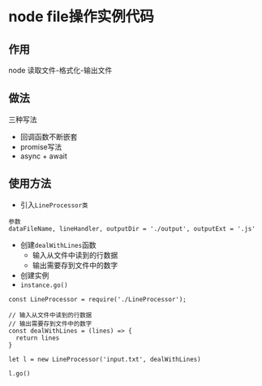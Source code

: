 # node file操作实例代码
## 作用
node 读取文件-格式化-输出文件
## 做法
三种写法
- 回调函数不断嵌套
- promise写法
- async + await

## 使用方法
- 引入`LineProcessor类`
```
参数
dataFileName, lineHandler, outputDir = './output', outputExt = '.js'
```
- 创建`dealWithLines`函数
  - 输入从文件中读到的行数据
  - 输出需要存到文件中的数字
- 创建实例
- `instance.go()`

```
const LineProcessor = require('./LineProcessor');

// 输入从文件中读到的行数据
// 输出需要存到文件中的数字
const dealWithLines = (lines) => {
  return lines
}

let l = new LineProcessor('input.txt', dealWithLines)

l.go()

```
